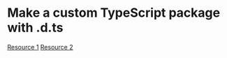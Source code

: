 # Make a custom TypeScript package with .d.ts

[Resource 1](https://tofusoup429.medium.com/how-to-make-your-own-npm-package-with-typescript-d-ts-extension-57e664223e96)
[Resource 2](https://www.youtube.com/watch?v=s_CZeWuEZ_s)

